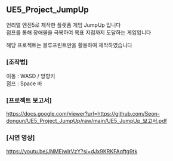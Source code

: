 ## UE5_Project_JumpUp

언리얼 엔진5로 제작한 플랫폼 게임 JumpUp 입니다  
점프를 통해 장애물을 극복하여 목표 지점까지 도달하는 게임입니다 

해당 프로젝트는 블루프린트만을 활용하여 제작하였습니다   





### [조작법]  
이동 : WASD / 방향키  
점프 : Space 바  





### [프로젝트 보고서]
https://docs.google.com/viewer?url=https://github.com/Seon-dongun/UE5_Project_JumpUp/raw/main/UE5_JumpUp_보고서.pdf






### [시연 영상]  
https://youtu.be/JNMEjwlrVzY?si=dJx9KRKFAqftg9tk
